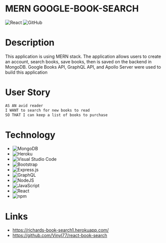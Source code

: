 # MERN GOOGLE-BOOK-SEARCH
<img alt="React" src="https://img.shields.io/badge/react-%2320232a.svg?style=for-the-badge&logo=react&logoColor=%2361DAFB"/>	<img alt="GitHub" src="https://img.shields.io/badge/github-%23121011.svg?style=for-the-badge&logo=github&logoColor=white"/>

# Description

This application is using MERN stack.  The application allows users to create an account, search books, save books, then is saved on the backend in MongoDB. Google Books API, GraphQL API, and Apollo Server were used to build this application

# User Story

```md
AS AN avid reader
I WANT to search for new books to read
SO THAT I can keep a list of books to purchase
```

# Technology

* <img alt="MongoDB" src ="https://img.shields.io/badge/MongoDB-%234ea94b.svg?style=for-the-badge&logo=mongodb&logoColor=white"/>   

* <img alt="Heroku" src="https://img.shields.io/badge/heroku-%23430098.svg?style=for-the-badge&logo=heroku&logoColor=white"/>

* <img alt="Visual Studio Code" src="https://img.shields.io/badge/VisualStudioCode-0078d7.svg?style=for-the-badge&logo=visual-studio-code&logoColor=white"/>

* <img alt="Bootstrap" src="https://img.shields.io/badge/bootstrap-%23563D7C.svg?style=for-the-badge&logo=bootstrap&logoColor=white"/>

* <img alt="Express.js" src="https://img.shields.io/badge/express.js-%23404d59.svg?style=for-the-badge&logo=express&logoColor=%2361DAFB"/>

* <img alt="GraphQL" src="https://img.shields.io/badge/-GraphQL-E10098?style=for-the-badge&logo=graphql"/>

* <img alt="NodeJS" src="https://img.shields.io/badge/node.js-%2343853D.svg?style=for-the-badge&logo=node-dot-js&logoColor=white"/>

* <img alt="JavaScript" src="https://img.shields.io/badge/javascript-%23323330.svg?style=for-the-badge&logo=javascript&logoColor=%23F7DF1E"/>

* <img alt="React" src="https://img.shields.io/badge/react-%2320232a.svg?style=for-the-badge&logo=react&logoColor=%2361DAFB"/>

* <img alt= "npm" src= "https://img.shields.io/badge/npm-CB3837?style=for-the-badge&logo=npm&logoColor=white"/>

# Links

* https://richards-book-search1.herokuapp.com/
* https://github.com/Vinyl77/react-book-search




